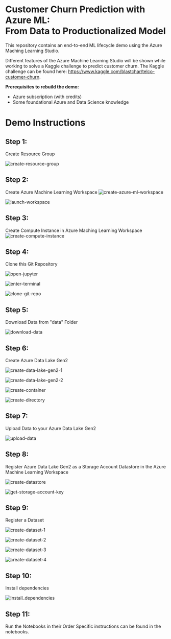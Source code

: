 # Customer Churn Prediction with Azure ML: <br /> From Data to Productionalized Model

This repository contains an end-to-end ML lifecycle demo using the Azure Maching Learning Studio.

Different features of the Azure Machine Learning Studio will be shown while working to solve a Kaggle challenge to predict customer churn. The Kaggle challenge can be found here: https://www.kaggle.com/blastchar/telco-customer-churn.

**Prerequisites to rebuild the demo:**
- Azure subscription (with credits)
- Some foundational Azure and Data Science knowledge

# Demo Instructions
## Step 1:
Create Resource Group

![create-resource-group](https://user-images.githubusercontent.com/34235961/78451170-1e0ab400-7684-11ea-84ab-ec6707d7c44e.png)

## Step 2:
Create Azure Machine Learning Workspace
![create-azure-ml-workspace](https://user-images.githubusercontent.com/34235961/78451184-3b3f8280-7684-11ea-93d6-bc64767b8cbd.png)

![launch-workspace](https://user-images.githubusercontent.com/34235961/78451415-c9683880-7685-11ea-91b7-2e4a9797ab29.png)

## Step 3:
Create Compute Instance in Azure Maching Learning Workspace
![create-compute-instance](https://user-images.githubusercontent.com/34235961/78451196-54483380-7684-11ea-8996-02c44cd37f44.png)

## Step 4:
Clone this Git Repository

![open-jupyter](https://user-images.githubusercontent.com/34235961/78451232-a5582780-7684-11ea-8fbb-bdb1e341a905.png)

![enter-terminal](https://user-images.githubusercontent.com/34235961/78451218-8bb6e000-7684-11ea-9149-cb9d4c4711b3.png)



![clone-git-repo](https://user-images.githubusercontent.com/34235961/78451210-704bd500-7684-11ea-9f4f-f88080d5218b.png)

## Step 5:
Download Data from "data" Folder

![download-data](https://user-images.githubusercontent.com/34235961/78451350-73939080-7685-11ea-9173-a8be7b23e038.png)

## Step 6:
Create Azure Data Lake Gen2

![create-data-lake-gen2-1](https://user-images.githubusercontent.com/34235961/78451320-40510180-7685-11ea-985f-9b93a0031135.png)

![create-data-lake-gen2-2](https://user-images.githubusercontent.com/34235961/78451335-58288580-7685-11ea-8075-9ad4f24296b0.png)

![create-container](https://user-images.githubusercontent.com/34235961/78451261-d5072f80-7684-11ea-8ef3-46a5db9cf161.png)

![create-directory](https://user-images.githubusercontent.com/34235961/78451249-c4ef5000-7684-11ea-9107-8698ca2fdab0.png)

## Step 7:
Upload Data to your Azure Data Lake Gen2

![upload-data](https://user-images.githubusercontent.com/34235961/78451429-e13fbc80-7685-11ea-94e2-e19746bcc0b4.png)

## Step 8:
Register Azure Data Lake Gen2 as a Storage Account Datastore in the Azure Machine Learning Workspace

![create-datastore](https://user-images.githubusercontent.com/34235961/78451312-2c0d0480-7685-11ea-88bc-4c5b59b6c1fa.png)

![get-storage-account-key](https://user-images.githubusercontent.com/34235961/78451374-8c03ab00-7685-11ea-88ec-5b3cff8f2ba0.png)

## Step 9:
Register a Dataset

![create-dataset-1](https://user-images.githubusercontent.com/34235961/78451271-ed774a00-7684-11ea-93e8-ac79edb06b91.png)

![create-dataset-2](https://user-images.githubusercontent.com/34235961/78450741-17c70880-7681-11ea-850f-c3c9f134eba0.png)

![create-dataset-3](https://user-images.githubusercontent.com/34235961/78451294-05e76480-7685-11ea-9688-3d97a699b174.png)

![create-dataset-4](https://user-images.githubusercontent.com/34235961/78451305-18619e00-7685-11ea-9a39-52c60cedd2c1.png)

## Step 10:
Install dependencies

![install_dependencies](https://user-images.githubusercontent.com/34235961/78451391-a63d8900-7685-11ea-9da0-4e4ef13cd8bc.png)

## Step 11:
Run the Notebooks in their Order
Specific instructions can be found in the notebooks.
